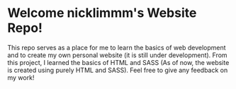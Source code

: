 # Welcome nicklimmm's Website Repo!

This repo serves as a place for me to learn the basics of web development and to create my own personal website (it is still under development). From this project, I learned the basics of HTML and SASS (As of now, the website is created using purely HTML and SASS). Feel free to give any feedback on my work!
